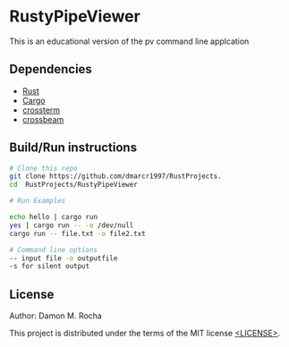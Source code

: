 # RustyPipeViewer

This is an educational version of the pv command line applcation
## Dependencies

- [Rust][]
- [Cargo][]
- [crossterm][]
- [crossbeam][]

## Build/Run instructions

```sh
# Clone this repo
git clone https://github.com/dmarcr1997/RustProjects.
cd	RustProjects/RustyPipeViewer

# Run Examples

echo hello | cargo run
yes | cargo run -- -o /dev/null
cargo run -- file.txt -o file2.txt

# Command line options
-- input file -o outputfile 
-s for silent output
```

## License

Author: Damon M. Rocha

This project is distributed under the terms of the MIT license
[&lt;LICENSE&gt;](LICENSE).



[Rust]: https://www.rust-lang.org/
[Cargo]: https://crates.io/
[crossterm]: https://docs.rs/crossterm/latest/crossterm/
[crossbeam]: https://docs.rs/crossbeam/latest/crossbeam/
